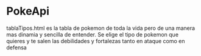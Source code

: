 # PokeApi

tablaTipos.html es la tabla de pokemon de toda la vida pero de una manera mas dinamia y sencilla de entender.
Se elige el tipo de pokemon que quieres y te salen las debilidades y fortalezas tanto en ataque como en defensa
